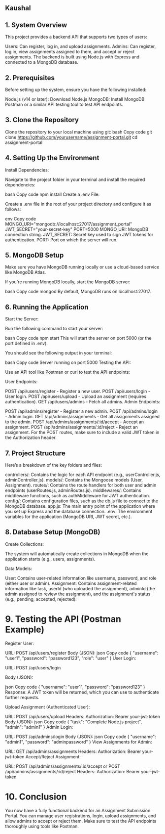 ## Kaushal

## 1. System Overview
This project provides a backend API that supports two types of users:

Users: Can register, log in, and upload assignments.
Admins: Can register, log in, view assignments assigned to them, and accept or reject assignments.
The backend is built using Node.js with Express and connected to a MongoDB database.

 ## 2. Prerequisites
Before setting up the system, ensure you have the following installed:

Node.js (v14 or later): Download Node.js
MongoDB: Install MongoDB
Postman or a similar API testing tool to test API endpoints.
 ##   3. Clone the Repository
Clone the repository to your local machine using git:
bash
Copy code
git clone https://github.com/yourusername/assignment-portal.git
cd assignment-portal
## 4. Setting Up the Environment
Install Dependencies:

Navigate to the project folder in your terminal and install the required dependencies:

bash
Copy code
npm install
Create a .env File:

Create a .env file in the root of your project directory and configure it as follows:

env
Copy code
MONGO_URI="mongodb://localhost:27017/assignment_portal"
JWT_SECRET="your-secret-key"
PORT=5000
MONGO_URI: MongoDB connection string.
JWT_SECRET: Secret key used to sign JWT tokens for authentication.
PORT: Port on which the server will run.
## 5. MongoDB Setup
Make sure you have MongoDB running locally or use a cloud-based service like MongoDB Atlas.

If you're running MongoDB locally, start the MongoDB server:

bash
Copy code
mongod
By default, MongoDB runs on localhost:27017.

## 6. Running the Application
Start the Server:

Run the following command to start your server:

bash
Copy code
npm start
This will start the server on port 5000 (or the port defined in .env).

You should see the following output in your terminal:

bash
Copy code
Server running on port 5000
Testing the API:

Use an API tool like Postman or curl to test the API endpoints:

User Endpoints:

POST /api/users/register - Register a new user.
POST /api/users/login - User login.
POST /api/users/upload - Upload an assignment (requires authentication).
GET /api/users/admins - Fetch all admins.
Admin Endpoints:

POST /api/admins/register - Register a new admin.
POST /api/admins/login - Admin login.
GET /api/admins/assignments - Get all assignments assigned to the admin.
POST /api/admins/assignments/:id/accept - Accept an assignment.
POST /api/admins/assignments/:id/reject - Reject an assignment.
For the POST routes, make sure to include a valid JWT token in the Authorization header.

## 7. Project Structure
Here’s a breakdown of the key folders and files:

controllers/: Contains the logic for each API endpoint (e.g., userController.js, adminController.js).
models/: Contains the Mongoose models (User, Assignment).
routes/: Contains the route handlers for both user and admin endpoints (userRoutes.js, adminRoutes.js).
middlewares/: Contains middleware functions, such as authMiddleware for JWT authentication.
config/: Contains configuration files, such as the db.js file to connect to the MongoDB database.
app.js: The main entry point of the application where you set up Express and the database connection.
.env: The environment variables for the application (MongoDB URI, JWT secret, etc.).
 ## 8. Database Setup (MongoDB)
Create Collections:

The system will automatically create collections in MongoDB when the application starts (e.g., users, assignments).

Data Models:

User: Contains user-related information like username, password, and role (either user or admin).
Assignment: Contains assignment-related information like task, userId (who uploaded the assignment), adminId (the admin assigned to review the assignment), and the assignment's status (e.g., pending, accepted, rejected).
# 9. Testing the API (Postman Example)
Register User:

URL: POST /api/users/register
Body (JSON):
json
Copy code
{
  "username": "user1",
  "password": "password123",
  "role": "user"
}
User Login:

URL: POST /api/users/login

Body (JSON):

json
Copy code
{
  "username": "user1",
  "password": "password123"
}
Response: A JWT token will be returned, which you can use to authenticate further requests.

Upload Assignment (Authenticated User):

URL: POST /api/users/upload
Headers:
Authorization: Bearer your-jwt-token
Body (JSON):
json
Copy code
{
  "task": "Complete Node.js project",
  "admin": "admin1"
}
Admin Login:

URL: POST /api/admins/login
Body (JSON):
json
Copy code
{
  "username": "admin1",
  "password": "adminpassword"
}
View Assignments for Admin:

URL: GET /api/admins/assignments
Headers:
Authorization: Bearer your-jwt-token
Accept/Reject Assignment:

URL: POST /api/admins/assignments/:id/accept or POST /api/admins/assignments/:id/reject
Headers:
Authorization: Bearer your-jwt-token
# 10. Conclusion
You now have a fully functional backend for an Assignment Submission Portal. You can manage user registrations, login, upload assignments, and allow admins to accept or reject them. Make sure to test the API endpoints thoroughly using tools like Postman.